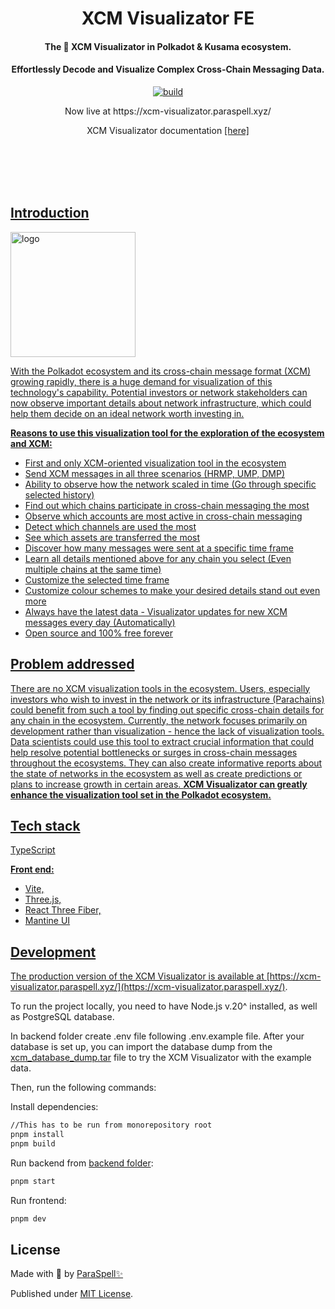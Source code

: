 
<br /><br />

<div align="center">
  <h1 align="center">XCM Visualizator FE</h1>
  <h4 align="center">The 🥇 XCM Visualizator in Polkadot & Kusama ecosystem.</h4>
  <h4 align="center">Effortlessly Decode and Visualize Complex Cross-Chain Messaging Data.</h4>
  <p align="center">
    <a href="https://github.com/paraspell/xcm-sdk/actions">
      <img alt="build" src="https://github.com/paraspell/xcm-tools/actions/workflows/ci.yml/badge.svg" />
    </a>
  </p>
  <p align="center"> Now live at https://xcm-visualizator.paraspell.xyz/</p>
  <p>XCM Visualizator documentation <a href = "https://paraspell.github.io/docs/visualizator/getting-start.html" \>[here]</p>
</div>

<br /><br />
<br /><br />

## Introduction
<img width="200" alt="logo" src="https://github.com/paraspell/xcm-tools/assets/55763425/2a2a071d-32c5-4fea-a6cb-fc5177c73548.png">


With the Polkadot ecosystem and its cross-chain message format (XCM) growing rapidly, there is a huge demand for visualization of this technology's capability.
Potential investors or network stakeholders can now observe important details about network infrastructure, which could help them decide on an ideal network worth investing in.

**Reasons to use this visualization tool for the exploration of the ecosystem and XCM:**

- First and only XCM-oriented visualization tool in the ecosystem
- Send XCM messages in all three scenarios (HRMP, UMP, DMP)
- Ability to observe how the network scaled in time (Go through specific selected history)
- Find out which chains participate in cross-chain messaging the most
- Observe which accounts are most active in cross-chain messaging
- Detect which channels are used the most
- See which assets are transferred the most
- Discover how many messages were sent at a specific time frame
- Learn all details mentioned above for any chain you select (Even multiple chains at the same time)
- Customize the selected time frame
- Customize colour schemes to make your desired details stand out even more
- Always have the latest data - Visualizator updates for new XCM messages every day (Automatically)
- Open source and 100% free forever

## Problem addressed

There are no XCM visualization tools in the ecosystem. Users, especially investors who wish to invest in the network or its infrastructure (Parachains) could benefit from such a tool by finding out specific cross-chain details for any chain in the ecosystem. Currently, the network focuses primarily on development rather than visualization - hence the lack of visualization tools. Data scientists could use this tool to extract crucial information that could help resolve potential bottlenecks or surges in cross-chain messages throughout the ecosystems. They can also create informative reports about the state of networks in the ecosystem as well as create predictions or plans to increase growth in certain areas. **XCM Visualizator can greatly enhance the visualization tool set in the Polkadot ecosystem.**

## Tech stack

TypeScript

**Front end:**

- Vite,
- Three.js,
- React Three Fiber,
- Mantine UI

## Development

The production version of the XCM Visualizator is available at [https://xcm-visualizator.paraspell.xyz/](https://xcm-visualizator.paraspell.xyz/).

To run the project locally, you need to have Node.js v.20^ installed, as well as PostgreSQL database.

In backend folder create .env file following .env.example file. After your database is set up, you can import the database dump from the [xcm_database_dump.tar](https://drive.google.com/file/d/1mBYi9zh8iuEWtQtcZdg-sgGtRwJFRLje/view?usp=sharing) file to try the XCM Visualizator with the example data.

Then, run the following commands:

Install dependencies:

```bash
//This has to be run from monorepository root
pnpm install
pnpm build
```

Run backend from [backend folder](https://github.com/paraspell/xcm-tools/tree/main/apps/visualizator-be):

```bash
pnpm start
```

Run frontend:

```bash
pnpm dev
```

## License

Made with 💛 by [ParaSpell✨](https://github.com/paraspell)

Published under [MIT License](https://github.com/paraspell/xcm-tools/blob/main/apps/visualizator-fe/LICENSE).
